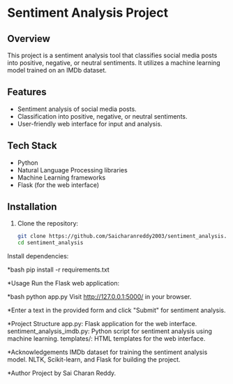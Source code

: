 # Sentiment Analysis Project

## Overview
This project is a sentiment analysis tool that classifies social media posts into positive, negative, or neutral sentiments. It utilizes a machine learning model trained on an IMDb dataset.

## Features
- Sentiment analysis of social media posts.
- Classification into positive, negative, or neutral sentiments.
- User-friendly web interface for input and analysis.

## Tech Stack
- Python
- Natural Language Processing libraries
- Machine Learning frameworks
- Flask (for the web interface)

## Installation
1. Clone the repository:
   ```bash
   git clone https://github.com/Saicharanreddy2003/sentiment_analysis.git
   cd sentiment_analysis
Install dependencies:

*bash
pip install -r requirements.txt

*Usage
Run the Flask web application:

*bash
python app.py
Visit http://127.0.0.1:5000/ in your browser.

*Enter a text in the provided form and click "Submit" for sentiment analysis.

*Project Structure
app.py: Flask application for the web interface.
sentiment_analysis_imdb.py: Python script for sentiment analysis using machine learning.
templates/: HTML templates for the web interface.

*Acknowledgements
IMDb dataset for training the sentiment analysis model.
NLTK, Scikit-learn, and Flask for building the project.

*Author
Project by Sai Charan Reddy.
